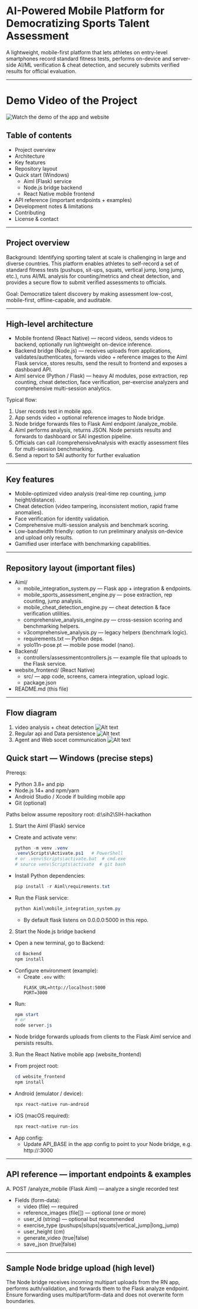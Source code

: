 # AI-Powered Mobile Platform for Democratizing Sports Talent Assessment

A lightweight, mobile-first platform that lets athletes on entry-level smartphones record standard fitness tests, performs on-device and server-side AI/ML verification & cheat detection, and securely submits verified results for official evaluation.

---
# Demo Video of the Project
![Watch the demo of the app and website]([https://www.youtube.com/watch?v=YOUR_VIDEO_ID](https://youtu.be/h7DEwsRT4p4?si=G91_AOog7z-tsJNi))

## Table of contents
- Project overview
- Architecture
- Key features
- Repository layout
- Quick start (Windows)
  - Aiml (Flask) service
  - Node.js bridge backend
  - React Native mobile frontend
- API reference (important endpoints + examples)
- Development notes & limitations
- Contributing
- License & contact

---

## Project overview
Background: Identifying sporting talent at scale is challenging in large and diverse countries. This platform enables athletes to self-record a set of standard fitness tests (pushups, sit-ups, squats, vertical jump, long jump, etc.), runs AI/ML analysis for counting/metrics and cheat detection, and provides a secure flow to submit verified assessments to officials.

Goal: Democratize talent discovery by making assessment low-cost, mobile-first, offline-capable, and auditable.

---

## High-level architecture
- Mobile frontend (React Native) — record videos, sends videos to backend, optionally run lightweight on-device inference.
- Backend bridge (Node.js) — receives uploads from applications, validates/authenticates, forwards video + reference images to the Aiml Flask service, stores results, send the result to frontend and exposes a dashboard API.
- Aiml service (Python / Flask) — heavy AI modules, pose extraction, rep counting, cheat detection, face verification, per-exercise analyzers and comprehensive multi-session analytics.

Typical flow:
1. User records test in mobile app.
2. App sends video + optional reference images to Node bridge.
3. Node bridge forwards files to Flask Aiml endpoint /analyze_mobile.
4. Aiml performs analysis, returns JSON. Node persists results and forwards to dashboard or SAI ingestion pipeline.
5. Officials can call /comprehensiveAnalysis with exactly assessment files for multi-session benchmarking.
6. Send a report to SAI authority for further evaluation

---

## Key features
- Mobile-optimized video analysis (real-time rep counting, jump height/distance).
- Cheat detection (video tampering, inconsistent motion, rapid frame anomalies).
- Face verification for identity validation.
- Comprehensive multi-session analysis and benchmark scoring.
- Low-bandwidth friendly: option to run preliminary analysis on-device and upload only results.
- Gamified user interface with benchmarking capabilities.

---

## Repository layout (important files)
- Aiml/
  - mobile_integration_system.py — Flask app + integration & endpoints.
  - mobile_sports_assessment_engine.py — pose extraction, rep counting, jump analysis.
  - mobile_cheat_detection_engine.py — cheat detection & face verification utilities.
  - comprehensive_analysis_engine.py — cross-session scoring and benchmarking helpers.
  - v3comprehensive_analysis.py — legacy helpers (benchmark logic).
  - requirements.txt — Python deps.
  - yolo11n-pose.pt — mobile pose model (nano).
- Backend/
  - controllers/assessmentcontrollers.js — example file that uploads to the Flask service.
- website_frontend/ (React Native)
  - src/ — app code, screens, camera integration, upload logic.
  - package.json
- README.md (this file)

---

## Flow diagram
1. video analysis + cheat detection
   ![Alt text](images/Agent&WebSocket_Real-time-Communication.jpg)
3. Regular api and Data persistence
   ![Alt text](images/aiml-analysis.jpg)
5. Agent and Web socet communication
   ![Alt text](images/Api-and-data_persistence.jpg)


## Quick start — Windows (precise steps)

Prereqs:
- Python 3.8+ and pip
- Node.js 14+ and npm/yarn
- Android Studio / Xcode if building mobile app
- Git (optional)

Paths below assume repository root: d:\sih2\SIH-hackathon

1) Start the Aiml (Flask) service
- Create and activate venv:
  ```powershell
  python -m venv .venv
  .venv\Scripts\Activate.ps1   # PowerShell
  # or .venv\Scripts\activate.bat  # cmd.exe
  # source venv\Scripts\activate  # git bash
  ```
- Install Python dependencies:
  ```powershell
  pip install -r Aiml\requirements.txt
  ```
- Run the Flask service:
  ```powershell
  python Aiml\mobile_integration_system.py
  ```
  - By default flask listens on 0.0.0.0:5000 in this repo.

2) Start the Node.js bridge backend
- Open a new terminal, go to Backend:
  ```powershell
  cd Backend
  npm install
  ```
- Configure environment (example):
  - Create `.env` with:
    ```
    FLASK_URL=http://localhost:5000
    PORT=3000
    ```
- Run:
  ```powershell
  npm start
  # or
  node server.js
  ```
- Node bridge forwards uploads from clients to the Flask Aiml service and persists results.

3) Run the React Native mobile app (website_frontend)
- From project root:
  ```powershell
  cd website_frontend
  npm install
  ```
- Android (emulator / device):
  ```powershell
  npx react-native run-android
  ```
- iOS (macOS required):
  ```bash
  npx react-native run-ios
  ```
- App config:
  - Update API_BASE in the app config to point to your Node bridge, e.g. http://<host>:3000

---

## API reference — important endpoints & examples

A. POST /analyze_mobile (Flask Aiml) — analyze a single recorded test
- Fields (form-data):
  - video (file) — required
  - reference_images (file[]) — optional (one or more)
  - user_id (string) — optional but recommended
  - exercise_type (pushups|situps|squats|vertical_jump|long_jump)
  - user_height (cm)
  - generate_video (true|false)
  - save_json (true|false)

---

## Sample Node bridge upload (high level)
The Node bridge receives incoming multipart uploads from the RN app, performs auth/validation, and forwards them to the Flask analyze endpoint. Ensure forwarding uses multipart/form-data and does not overwrite form boundaries.
